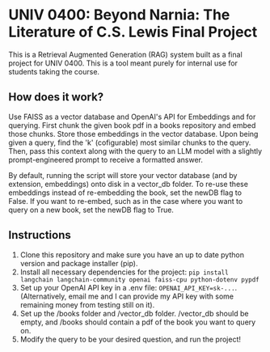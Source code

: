 # UNIV 0400: Beyond Narnia: The Literature of C.S. Lewis Final Project
This is a Retrieval Augmented Generation (RAG) system built as a final project for UNIV 0400. This is a tool meant purely for internal use for students taking the course.

## How does it work?
Use FAISS as a vector database and OpenAI's API for Embeddings and for querying. First chunk the given book pdf in a books repository and embed those chunks. Store those embeddings in the vector database. Upon being given a query, find the 'k' (cofigurable) most similar chunks to the query. Then, pass this context along with the query to an LLM model with a slightly prompt-engineered prompt to receive a formatted answer.

By default, running the script will store your vector database (and by extension, embeddings) onto disk in a vector_db folder. To re-use these embeddings instead of re-embedding the book, set the newDB flag to False. If you want to re-embed, such as in the case where you want to query on a new book, set the newDB flag to True.

## Instructions
1. Clone this repository and make sure you have an up to date python version and package installer (pip). <br>
2. Install all necessary dependencies for the project: ```pip install langchain langchain-community openai faiss-cpu python-dotenv pypdf``` <br>
3. Set up your OpenAI API key in a .env file: ```OPENAI_API_KEY=sk-...```. (Alternatively, email me and I can provide my API key with some remaining money from testing still on it). <br>
4. Set up the /books folder and /vector_db folder. /vector_db should be empty, and /books should contain a pdf of the book you want to query on.
4. Modify the query to be your desired question, and run the project!
